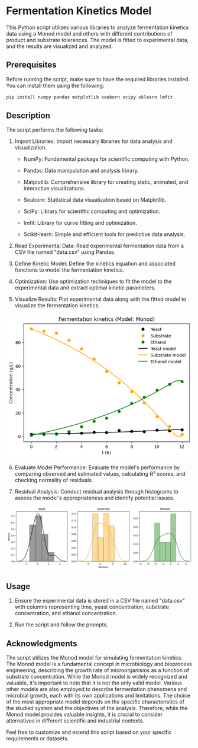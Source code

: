 
# Fermentation Kinetics Model

This Python script utilizes various libraries to analyze fermentation kinetics data using a Monod model and others with different contributions of product and substrate tolerances. The model is fitted to experimental data, and the results are visualized and analyzed.

## Prerequisites
Before running the script, make sure to have the required libraries installed. You can install them using the following:

```bash
pip install numpy pandas matplotlib seaborn scipy sklearn lmfit
```

## Description
The script performs the following tasks:

1. Import Libraries: Import necessary libraries for data analysis and visualization.

    - NumPy: Fundamental package for scientific computing with Python.

    - Pandas: Data manipulation and analysis library.

    - Matplotlib: Comprehensive library for creating static, animated, and interactive visualizations.

    - Seaborn: Statistical data visualization based on Matplotlib.

    - SciPy: Library for scientific computing and optimization.

    - lmfit: Library for curve fitting and optimization.

    - Scikit-learn: Simple and efficient tools for predictive data analysis.



2. Read Experimental Data: Read experimental fermentation data from a CSV file named "data.csv" using Pandas.

3. Define Kinetic Model: Define the kinetics equation and associated functions to model the fermentation kinetics.

4. Optimization: Use optimization techniques to fit the model to the experimental data and extract optimal kinetic parameters.

5. Visualize Results: Plot experimental data along with the fitted model to visualize the fermentation kinetics.

![results](images\monod.png)

6. Evaluate Model Performance: Evaluate the model's performance by comparing observed and estimated values, calculating R² scores, and checking normality of residuals.

7. Residual Analysis: Conduct residual analysis through histograms to assess the model's appropriateness and identify potential issues.

![results](images\residues_monod.png)

## Usage
1. Ensure the experimental data is stored in a CSV file named "data.csv" with columns representing time, yeast concentration, substrate concentration, and ethanol concentration.

2. Run the script and follow the prompts.

## Acknowledgments
The script utilizes the Monod model for simulating fermentation kinetics. The Monod model is a fundamental concept in microbiology and bioprocess engineering, describing the growth rate of microorganisms as a function of substrate concentration. While the Monod model is widely recognized and valuable, it's important to note that it is not the only valid model. Various other models are also employed to describe fermentation phenomena and microbial growth, each with its own applications and limitations. The choice of the most appropriate model depends on the specific characteristics of the studied system and the objectives of the analysis. Therefore, while the Monod model provides valuable insights, it is crucial to consider alternatives in different scientific and industrial contexts.


Feel free to customize and extend this script based on your specific requirements or datasets.